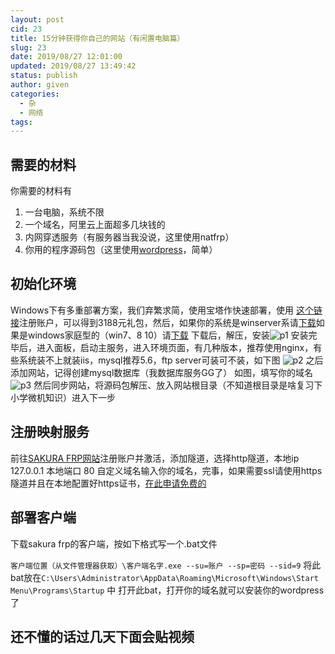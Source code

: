 ```yaml
---
layout: post
cid: 23
title: 15分钟获得你自己的网站（有闲置电脑篇）
slug: 23
date: 2019/08/27 12:01:00
updated: 2019/08/27 13:49:42
status: publish
author: given
categories: 
  - 杂
  - 网络
tags: 
---
```



## 需要的材料
你需要的材料有
1. 一台电脑，系统不限
2. 一个域名，阿里云上面超多几块钱的
3. 内网穿透服务（有服务器当我没说，这里使用natfrp）
4. 你用的程序源码包（这里使用[wordpress](https://cn.wordpress.org/download/ "wordpress")，简单）


## 初始化环境
Windows下有多重部署方案，我们弃繁求简，使用宝塔作快速部署，使用 [这个链接](https://www.bt.cn/?invite_code=MV9tYnl3b2U= "这个链接")注册账户，可以得到3188元礼包，然后，如果你的系统是winserver系请[下载](http://download.bt.cn/win/update/net/BtSoft-Win.zip "下载")如果是windows家庭型的（win7、8
10）请[下载](http://download.bt.cn/win/panel/BtSoft.zip "下载")
下载后，解压，安装![p1](https://i.loli.net/2019/08/27/ZsSudhIVMilXHq5.png "p1")
安装完毕后，进入面板，启动主服务，进入环境页面，有几种版本，推荐使用nginx，有些系统装不上就装iis，mysql推荐5.6，ftp server可装可不装，如下图
![p2](https://i.loli.net/2019/08/27/hceY4HEwxyAONRT.png "p2")
之后添加网站，记得创建mysql数据库（我数据库服务GG了）
如图，填写你的域名
![p3]( https://i.loli.net/2019/08/27/h6Bm8Mwf5dcJYgp.png "p3")
然后同步网站，将源码包解压、放入网站根目录（不知道根目录是啥复习下小学微机知识）进入下一步
## 注册映射服务
前往[SAKURA FRP网站](https://natfrp.org "SAKURA FRP网站")注册账户并激活，添加隧道，选择http隧道，本地ip 127.0.0.1 本地端口 80 自定义域名输入你的域名，完事，如果需要ssl请使用https隧道并且在本地配置好https证书，[在此申请免费的](https://freessl.cn "在此申请免费的")
## 部署客户端
下载sakura frp的客户端，按如下格式写一个.bat文件

`客户端位置（从文件管理器获取）\客户端名字.exe --su=账户 --sp=密码 --sid=9`
将此bat放在`C:\Users\Administrator\AppData\Roaming\Microsoft\Windows\Start Menu\Programs\Startup` 中
打开此bat，打开你的域名就可以安装你的wordpress了
## 还不懂的话过几天下面会贴视频